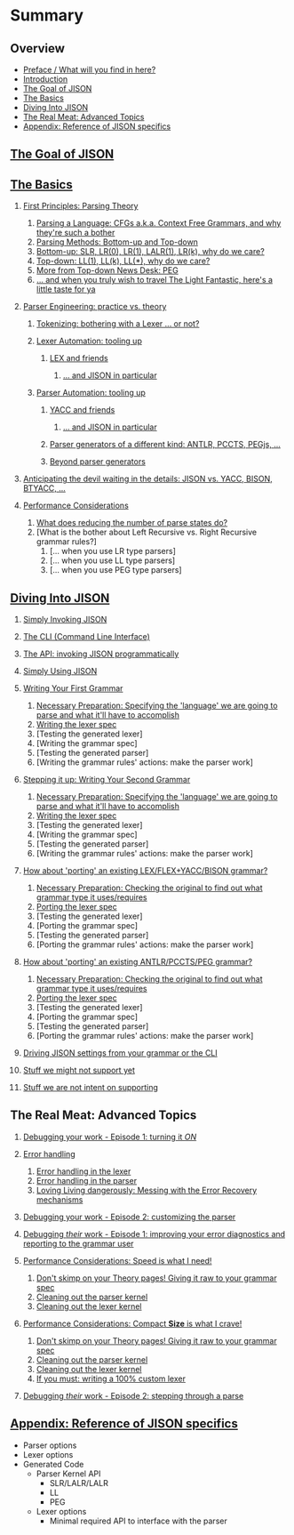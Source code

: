 # Summary

## Overview

* [Preface / What will you find in here?](README.md)
* [Introduction](Introduction.md)
* [The Goal of JISON](#The_Goal)
* [The Basics](#The_Basics)
* [Diving Into JISON](#Diving_Into_JISON)
* [The Real Meat: Advanced Topics](#The_Real_Meat)
* [Appendix: Reference of JISON specifics](#Our_Goodies)




## [The Goal of JISON](1_Goal.md)


## [The Basics](2_Basics.md)

   1. [First Principles: Parsing Theory](#Theory)

      1. [Parsing a Language: CFGs a.k.a. Context Free Grammars, and why they're such a bother](#Methods)   
      1. [Parsing Methods: Bottom-up and Top-down](#Methods)
      1. [Bottom-up: SLR, LR(0), LR(1), LALR(1), LR(k), why do we care?](#Methods)
      1. [Top-down: LL(1), LL(k), LL(*), why do we care?](#Methods)
      1. [More from Top-down News Desk: PEG](#PEG)
      1. [... and when you truly wish to travel The Light Fantastic, here's a little taste for ya](#beyond_the_pale)

   1. [Parser Engineering: practice vs. theory](#Engineering)
   
      1. [Tokenizing: bothering with a Lexer ... or not?](#Lexing)
      1. [Lexer Automation: tooling up](#Lex_Tooling_Up)
      
         1. [LEX and friends](#lex)
         
            1. [... and JISON in particular](#lex_jison)
            
      1. [Parser Automation: tooling up](#Parser_Tooling_Up)
      
         1. [YACC and friends](#yacc)
            
            1. [... and JISON in particular](#yacc_jison)         
   
         1. [Parser generators of a different kind: ANTLR, PCCTS, PEGjs, ...](#pccts)
         1. [Beyond parser generators](#burg_et_al)      

   1. [Anticipating the devil waiting in the details: JISON vs. YACC, BISON, BTYACC, ...](#comparing_JISON)

   1. [Performance Considerations](#optimizing_grammars)
   
      1. [What does reducing the number of parse states do?](#optimizing)      
      1. [What is the bother about Left Recursive vs. Right Recursive grammar rules?]
         1. [... when you use LR type parsers]
         1. [... when you use LL type parsers]
         1. [... when you use PEG type parsers]


## [Diving Into JISON](3_Diving_Into_JISON.md)

1. [Simply Invoking JISON](#Basic_Invoke)

  1. [The CLI (Command Line Interface)](#CLI)
  1. [The API: invoking JISON programmatically](#JISON_API)

1. [Simply Using JISON](#Basic_Usage)

  1. [Writing Your First Grammar](#first_grammar)
     1. [Necessary Preparation: Specifying the 'language' we are going to parse and what it'll have to accomplish](#first_grammar_specs)
     1. [Writing the lexer spec](#first_grammar_lexer)
     1. [Testing the generated lexer]
     1. [Writing the grammar spec]
     1. [Testing the generated parser]
     1. [Writing the grammar rules' actions: make the parser work]
          
   1. [Stepping it up: Writing Your Second Grammar](#second_grammar)
      1. [Necessary Preparation: Specifying the 'language' we are going to parse and what it'll have to accomplish](#first_grammar_specs)
      1. [Writing the lexer spec](#first_grammar_lexer)
      1. [Testing the generated lexer]
      1. [Writing the grammar spec]
      1. [Testing the generated parser]
      1. [Writing the grammar rules' actions: make the parser work]

   1. [How about 'porting' an existing LEX/FLEX+YACC/BISON grammar?](#porting_a_grammar)
      1. [Necessary Preparation: Checking the original to find out what grammar type it uses/requires](#first_grammar_specs)
      1. [Porting the lexer spec](#first_grammar_lexer)
      1. [Testing the generated lexer]
      1. [Porting the grammar spec]
      1. [Testing the generated parser]
      1. [Porting the grammar rules' actions: make the parser work]
      
   1. [How about 'porting' an existing ANTLR/PCCTS/PEG grammar?](#porting_a_grammar)
      1. [Necessary Preparation: Checking the original to find out what grammar type it uses/requires](#first_grammar_specs)
      1. [Porting the lexer spec](#first_grammar_lexer)
      1. [Testing the generated lexer]
      1. [Porting the grammar spec]
      1. [Testing the generated parser]
      1. [Porting the grammar rules' actions: make the parser work]

1. [Driving JISON settings from your grammar or the CLI](#error_handling)
1. [Stuff we might not support yet](#error_handling)
1. [Stuff we are not intent on supporting](#error_handling)




## The Real Meat: Advanced Topics

   1. [Debugging your work - Episode 1: turning it *ON*](#error_handling)

   1. [Error handling](#error_handling)

      1. [Error handling in the lexer](#error_handling)
      1. [Error handling in the parser](#error_handling)
      1. [Loving Living dangerously: Messing with the Error Recovery mechanisms](#error_handling)   
         
   1. [Debugging your work - Episode 2: customizing the parser](#error_handling)

   1. [Debugging *their* work - Episode 1: improving your error diagnostics and reporting to the grammar user](#error_handling)

   1. [Performance Considerations: Speed is what I need!](#speed_is_what_I_need)

      1. [Don't skimp on your Theory pages! Giving it raw to your grammar spec](#cleaning_out)
      1. [Cleaning out the parser kernel](#cleaning_out)
      1. [Cleaning out the lexer kernel](#cleaning_out)

   1. [Performance Considerations: Compact **Size** is what I crave!](#right_I_like_em_tight)   

      1. [Don't skimp on your Theory pages! Giving it raw to your grammar spec](#cleaning_out)      
      1. [Cleaning out the parser kernel](#cleaning_out)
      1. [Cleaning out the lexer kernel](#cleaning_out)
      1. [If you must: writing a 100% custom lexer](#cleaning_out)


1. [Debugging *their* work - Episode 2: stepping through a parse](#error_handling)

      
   

## [Appendix: Reference of JISON specifics](A_JISON_Specifics_Reference.md)

* Parser options
* Lexer options
* Generated Code
  * Parser Kernel API
    * SLR/LALR/LALR 
    * LL
    * PEG
  * Lexer options
    * Minimal required API to interface with the parser










            
                        
                                                